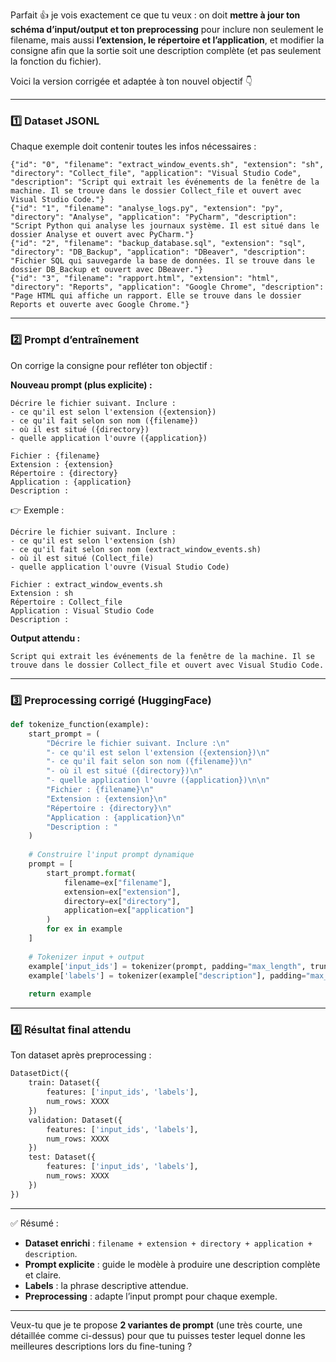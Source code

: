 Parfait 👍 je vois exactement ce que tu veux : on doit **mettre à jour ton schéma d’input/output et ton preprocessing** pour inclure non seulement le filename, mais aussi **l’extension, le répertoire et l’application**, et modifier la consigne afin que la sortie soit une description complète (et pas seulement la fonction du fichier).

Voici la version corrigée et adaptée à ton nouvel objectif 👇

---

### 1️⃣ Dataset JSONL

Chaque exemple doit contenir toutes les infos nécessaires :

```jsonl
{"id": "0", "filename": "extract_window_events.sh", "extension": "sh", "directory": "Collect_file", "application": "Visual Studio Code", "description": "Script qui extrait les événements de la fenêtre de la machine. Il se trouve dans le dossier Collect_file et ouvert avec Visual Studio Code."}
{"id": "1", "filename": "analyse_logs.py", "extension": "py", "directory": "Analyse", "application": "PyCharm", "description": "Script Python qui analyse les journaux système. Il est situé dans le dossier Analyse et ouvert avec PyCharm."}
{"id": "2", "filename": "backup_database.sql", "extension": "sql", "directory": "DB_Backup", "application": "DBeaver", "description": "Fichier SQL qui sauvegarde la base de données. Il se trouve dans le dossier DB_Backup et ouvert avec DBeaver."}
{"id": "3", "filename": "rapport.html", "extension": "html", "directory": "Reports", "application": "Google Chrome", "description": "Page HTML qui affiche un rapport. Elle se trouve dans le dossier Reports et ouverte avec Google Chrome."}
```

---

### 2️⃣ Prompt d’entraînement

On corrige la consigne pour refléter ton objectif :

**Nouveau prompt (plus explicite) :**

```
Décrire le fichier suivant. Inclure :
- ce qu'il est selon l'extension ({extension})
- ce qu'il fait selon son nom ({filename})
- où il est situé ({directory})
- quelle application l'ouvre ({application})

Fichier : {filename}
Extension : {extension}
Répertoire : {directory}
Application : {application}
Description :
```

👉 Exemple :

```
Décrire le fichier suivant. Inclure :
- ce qu'il est selon l'extension (sh)
- ce qu'il fait selon son nom (extract_window_events.sh)
- où il est situé (Collect_file)
- quelle application l'ouvre (Visual Studio Code)

Fichier : extract_window_events.sh
Extension : sh
Répertoire : Collect_file
Application : Visual Studio Code
Description :
```

**Output attendu :**

```
Script qui extrait les événements de la fenêtre de la machine. Il se trouve dans le dossier Collect_file et ouvert avec Visual Studio Code.
```

---

### 3️⃣ Preprocessing corrigé (HuggingFace)

```python
def tokenize_function(example):
    start_prompt = (
        "Décrire le fichier suivant. Inclure :\n"
        "- ce qu'il est selon l'extension ({extension})\n"
        "- ce qu'il fait selon son nom ({filename})\n"
        "- où il est situé ({directory})\n"
        "- quelle application l'ouvre ({application})\n\n"
        "Fichier : {filename}\n"
        "Extension : {extension}\n"
        "Répertoire : {directory}\n"
        "Application : {application}\n"
        "Description : "
    )
    
    # Construire l'input prompt dynamique
    prompt = [
        start_prompt.format(
            filename=ex["filename"],
            extension=ex["extension"],
            directory=ex["directory"],
            application=ex["application"]
        )
        for ex in example
    ]
    
    # Tokenizer input + output
    example['input_ids'] = tokenizer(prompt, padding="max_length", truncation=True, return_tensors="pt").input_ids
    example['labels'] = tokenizer(example["description"], padding="max_length", truncation=True, return_tensors="pt").input_ids
    
    return example
```

---

### 4️⃣ Résultat final attendu

Ton dataset après preprocessing :

```python
DatasetDict({
    train: Dataset({
        features: ['input_ids', 'labels'],
        num_rows: XXXX
    })
    validation: Dataset({
        features: ['input_ids', 'labels'],
        num_rows: XXXX
    })
    test: Dataset({
        features: ['input_ids', 'labels'],
        num_rows: XXXX
    })
})
```

---

✅ Résumé :

* **Dataset enrichi** : `filename + extension + directory + application + description`.
* **Prompt explicite** : guide le modèle à produire une description complète et claire.
* **Labels** : la phrase descriptive attendue.
* **Preprocessing** : adapte l’input prompt pour chaque exemple.

---

Veux-tu que je te propose **2 variantes de prompt** (une très courte, une détaillée comme ci-dessus) pour que tu puisses tester lequel donne les meilleures descriptions lors du fine-tuning ?
